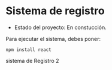 <h1> Sistema de registro</h1>

- Estado del proyecto: En constucción.

Para ejecutar el sistema, debes poner:

````npm install react````

sistema de Registro 2
